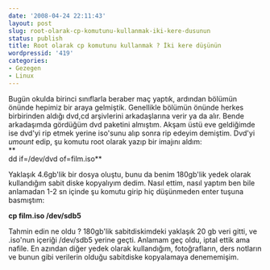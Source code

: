 ```yaml
---
date: '2008-04-24 22:11:43'
layout: post
slug: root-olarak-cp-komutunu-kullanmak-iki-kere-dusunun
status: publish
title: Root olarak cp komutunu kullanmak ? İki kere düşünün
wordpressid: '419'
categories:
- Gezegen
- Linux
---
```


Bugün okulda birinci sınıflarla beraber maç yaptık, ardından bölümün önünde hepimiz bir araya gelmiştik. Genellikle bölümün önünde herkes birbirinden aldığı dvd,cd arşivlerini arkadaşlarına verir ya da alır. Bende arkadaşımda gördüğüm dvd paketini almıştım. Akşam üstü eve geldiğimde ise dvd'yi rip etmek yerine iso'sunu alıp sonra rip edeyim demiştim. Dvd'yi _umount_ edip, şu komutu root olarak yazıp bir imajını aldım:  
**  
dd if=/dev/dvd of=film.iso**  
  
Yaklaşık 4.6gb'lik bir dosya oluştu, bunu da benim 180gb'lik yedek olarak kullandığım sabit diske kopyalıyım dedim. Nasıl ettim, nasıl yaptım ben bile  anlamadan 1-2 sn içinde şu komutu girip hiç düşünmeden enter tuşuna basmıştım:  
  
**cp film.iso /dev/sdb5**  
  
Tahmin edin ne oldu ? 180gb'lik sabitdiskimdeki yaklaşık 20 gb veri gitti, ve .iso'nun içeriği /dev/sdb5 yerine geçti. Anlamam geç oldu, iptal ettik ama nafile. En azından diğer yedek olarak kullandığım, fotoğrafların, ders notların ve bunun gibi verilerin olduğu sabitdiske kopyalamaya denememişim.   

